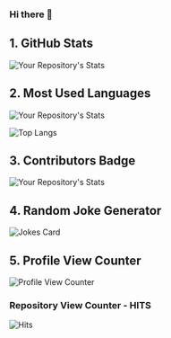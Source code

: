 ### Hi there 👋

<!--
**jeansouza/jeansouza** is a ✨ _special_ ✨ repository because its `README.md` (this file) appears on your GitHub profile.

Here are some ideas to get you started:

- 🔭 I’m currently working on ...
- 🌱 I’m currently learning ...
- 👯 I’m looking to collaborate on ...
- 🤔 I’m looking for help with ...
- 💬 Ask me about ...
- 📫 How to reach me: ...
- 😄 Pronouns: ...
- ⚡ Fun fact: ...
-->

## 1. GitHub Stats
![Your Repository's Stats](https://github-readme-stats-jeansouza.vercel.app/api?username=jeansouza&show_icons=true&count_private=true)

## 2. Most Used Languages
![Your Repository's Stats](https://github-readme-stats-jeansouza.vercel.app/api/top-langs/?username=jeansouza&theme=blue-green&count_private=true)

![Top Langs](https://github-readme-stats-jeansouza.vercel.app/api/top-langs/?username=jeansouza)

## 3. Contributors Badge
![Your Repository's Stats](https://contrib.rocks/image?repo=jeansouza/Python)

## 4. Random Joke Generator
![Jokes Card](https://readme-jokes.vercel.app/api)

## 5. Profile View Counter
![Profile View Counter](https://komarev.com/ghpvc/?username=jeansouza)

### Repository View Counter - HITS
![Hits](https://hitcounter.pythonanywhere.com/count/tag.svg?url=https://github.com/jeansouza/Python)
